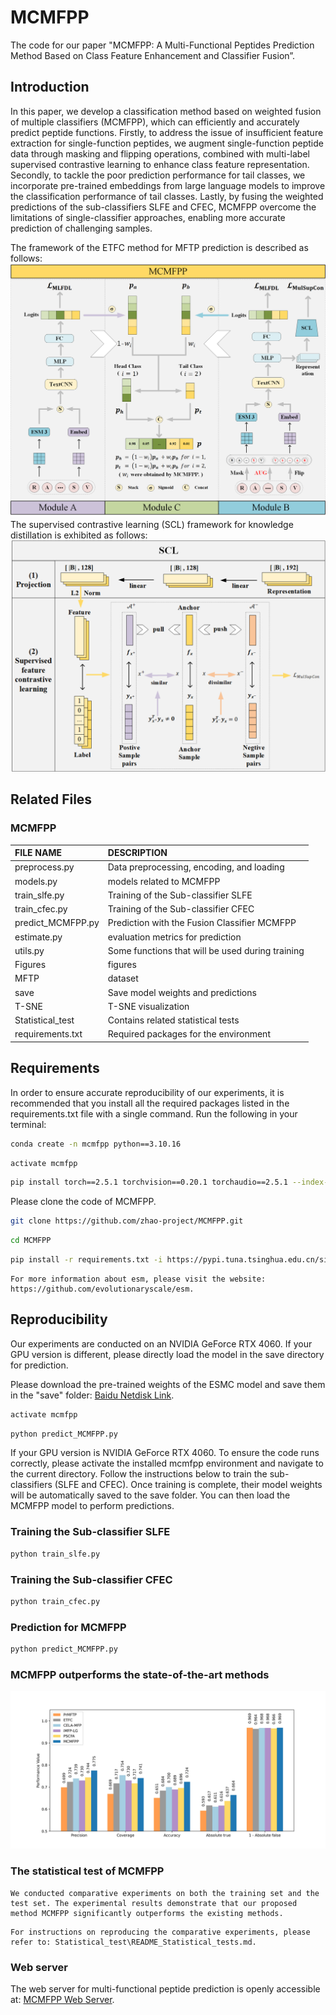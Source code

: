 # MCMFPP  
The code for our paper "MCMFPP: A Multi-Functional Peptides Prediction Method Based on Class Feature Enhancement and Classifier Fusion”.   

## Introduction
In this paper, we develop a classification method based on weighted fusion of multiple classifiers (MCMFPP), which can efficiently and accurately predict peptide functions. Firstly, to address the issue of insufficient feature extraction for single-function peptides, we augment single-function peptide data through masking and flipping operations, combined with multi-label supervised contrastive learning to enhance class feature representation. Secondly, to tackle the poor prediction performance for tail classes, we incorporate pre-trained embeddings from large language models to improve the classification performance of tail classes. Lastly, by fusing the weighted predictions of the sub-classifiers SLFE and CFEC, MCMFPP overcome the limitations of single-classifier approaches, enabling more accurate prediction of challenging samples. 

The framework of the ETFC method for MFTP prediction is described as follows:
![img.png](Figures/mcmfpp_framework.png)
The supervised contrastive learning (SCL)  framework for knowledge distillation is exhibited as follows:
![img.png](Figures/scl_framework.png)

## Related Files
### MCMFPP

| FILE NAME         | DESCRIPTION                                      |
|:------------------|:-------------------------------------------------|
| preprocess.py     | Data preprocessing, encoding, and loading        |
| models.py         | models related to MCMFPP                         |
| train_slfe.py     | Training of the Sub-classifier SLFE              |
| train_cfec.py     | Training of the Sub-classifier CFEC              |
| predict_MCMFPP.py | Prediction with the Fusion Classifier MCMFPP     |
| estimate.py       | evaluation metrics for prediction                |
| utils.py          | Some functions that will be used during training |
| Figures           | figures                                          |
| MFTP              | dataset                                          |
| save              | Save model weights and predictions               |
| T-SNE             | T-SNE visualization                              |
| Statistical_test  | Contains related statistical tests               |
| requirements.txt  | Required packages for the environment            |

## Requirements
In order to ensure accurate reproducibility of our experiments, it is recommended that you install all the required packages listed in the requirements.txt file with a single command. Run the following in your terminal:
```bash
conda create -n mcmfpp python==3.10.16
```
```bash
activate mcmfpp
```
```bash
pip install torch==2.5.1 torchvision==0.20.1 torchaudio==2.5.1 --index-url https://download.pytorch.org/whl/cu124
```
Please clone the code of MCMFPP.
```bash
git clone https://github.com/zhao-project/MCMFPP.git
```
```bash
cd MCMFPP
```
```bash
pip install -r requirements.txt -i https://pypi.tuna.tsinghua.edu.cn/simple
```

```
For more information about esm, please visit the website: 
https://github.com/evolutionaryscale/esm.
```
## Reproducibility   
Our experiments are conducted on an NVIDIA GeForce RTX 4060. If your GPU version is different, please directly load the model in the save directory for prediction.

Please download the pre-trained weights of the ESMC model and save them in the "save" folder:
[Baidu Netdisk Link](https://pan.baidu.com/s/1CUSiMjQ-zN593oUsck-D7w?pwd=0000).
```bash
activate mcmfpp
```
```bash
python predict_MCMFPP.py
```

If your GPU version is NVIDIA GeForce RTX 4060. To ensure the code runs correctly, please activate the installed mcmfpp environment and navigate to the current directory. Follow the instructions below to train the sub-classifiers (SLFE and CFEC). Once training is complete, their model weights will be automatically saved to the save folder. You can then load the MCMFPP model to perform predictions.
### Training the Sub-classifier SLFE
```bash
python train_slfe.py
```

### Training the Sub-classifier CFEC
```bash
python train_cfec.py
```

### Prediction for MCMFPP
```bash
python predict_MCMFPP.py
```

### MCMFPP outperforms the state-of-the-art methods  
![img.png](Figures/model_evaluation.jpg)

### The statistical test of MCMFPP
```
We conducted comparative experiments on both the training set and the test set. The experimental results demonstrate that our proposed method MCMFPP significantly outperforms the existing methods.
```
```
For instructions on reproducing the comparative experiments, please refer to: Statistical_test\README_Statistical_tests.md.
```

### Web server
The web server for multi-functional peptide prediction is openly accessible at:
[MCMFPP Web Server](https://modelscope.cn/studios/zztzjt/Web-MCMFPP).
